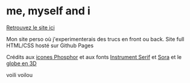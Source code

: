 #  me, myself and i

[Retrouvez le site ici](https://buchtioof.github.io/)

 Mon site perso où j'experimenterais des trucs en front ou back.
 Site full HTML/CSS hosté sur Github Pages

 Crédits aux [icones Phosphor](https://phosphoricons.com/) et aux fonts [Instrument Serif](https://github.com/Instrument/instrument-serif) et [Sora](https://github.com/sora-xor/sora-font) et le [globe en 3D](https://tenor.com/fr/view/globe-joypixels-spinning-rotating-revolving-gif-17543271)

 voili voilou
